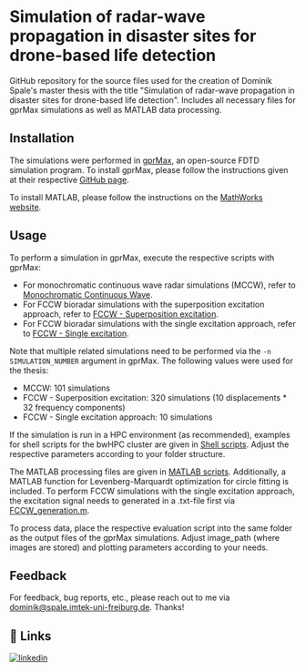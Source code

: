 # Simulation of radar-wave propagation in disaster sites for drone-based life detection
 GitHub repository for the source files used for the creation of Dominik Spale's master thesis with the title "Simulation of radar-wave propagation in disaster sites for drone-based life detection". Includes all necessary files for gprMax simulations as well as MATLAB data processing.


## Installation
The simulations were performed in [gprMax](https://www.gprmax.com/), an open-source FDTD simulation program. To install gprMax, please follow the instructions given at their respective [GitHub page](https://github.com/gprmax/gprMax).

To install MATLAB, please follow the instructions on the [MathWorks website](https://de.mathworks.com/products/matlab/getting-started.html).
## Usage
To perform a simulation in gprMax, execute the respective scripts with gprMax:
- For monochromatic continuous wave radar simulations (MCCW), refer to [Monochromatic Continuous Wave](<./Monochromatic Continuous Wave>).
- For FCCW bioradar simulations with the superposition excitation approach, refer to [FCCW - Superposition excitation](<./FCCW - Superposition excitation>).
- For FCCW bioradar simulations with the single excitation approach, refer to [FCCW - Single excitation](<./FCCW - Single excitation>).

Note that multiple related simulations need to be performed via the `-n SIMULATION_NUMBER` argument in gprMax. The following values were used for the thesis:
- MCCW: 101 simulations
- FCCW - Superposition excitation: 320 simulations (10 displacements * 32 frequency components)
- FCCW - Single excitation approach: 10 simulations

If the simulation is run in a HPC environment (as recommended), examples for shell scripts for the bwHPC cluster are given in [Shell scripts](<./Shell scripts>). Adjust the respective parameters according to your folder structure.

The MATLAB processing files are given in [MATLAB scripts](<./MATLAB scripts>). Additionally, a MATLAB function for Levenberg-Marquardt optimization for circle fitting is included. To perform FCCW simulations with the single excitation approach, the excitation signal needs to generated in a .txt-file first via [FCCW_generation.m](<./MATLAB scripts/FCCW_generation.m>).

To process data, place the respective evaluation script into the same folder as the output files of the gprMax simulations. Adjust image_path (where images are stored) and plotting parameters according to your needs.

## Feedback

For feedback, bug reports, etc., please reach out to me via dominik@spale.imtek-uni-freiburg.de. Thanks!


## 🔗 Links
[![linkedin](https://img.shields.io/badge/linkedin-0A66C2?style=for-the-badge&logo=linkedin&logoColor=white)](www.linkedin.com/in/dominik-martin-spale-51bb0a202/)